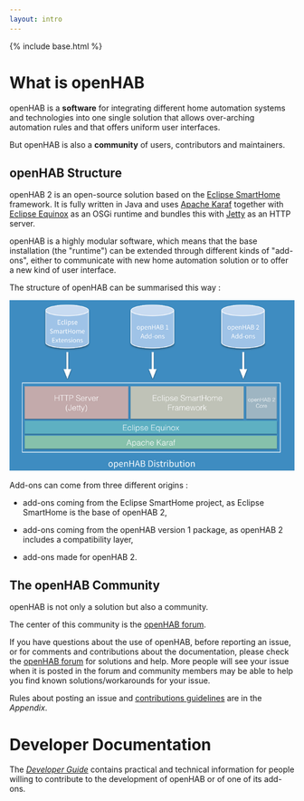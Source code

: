 ```yaml
---
layout: intro
---
```


{% include base.html %}

# What is openHAB

openHAB is a __software__ for integrating different home automation systems and technologies into one single solution that allows over-arching automation rules and that offers uniform user interfaces.

But openHAB is also a __community__ of users, contributors and maintainers.

## openHAB Structure

openHAB 2 is an open-source solution based on the [Eclipse SmartHome]() framework. It is fully written in Java and uses [Apache Karaf](http://karaf.apache.org/) together with [Eclipse Equinox](https://www.eclipse.org/equinox/) as an OSGi runtime and bundles this with [Jetty](https://www.eclipse.org/jetty/) as an HTTP server.

openHAB is a highly modular software, which means that the base installation (the "runtime") can be extended through different kinds of "add-ons", either to communicate with new home automation solution or to offer a new kind of user interface.

The structure of openHAB can be summarised this way :

![distribution overview](images/distro.png)

Add-ons can come from three different origins :

* add-ons coming from the Eclipse SmartHome project, as Eclipse SmartHome is the base of openHAB 2,

* add-ons coming from the openHAB version 1 package, as openHAB 2 includes a compatibility layer,

* add-ons made for openHAB 2.


## The openHAB Community

openHAB is not only a solution but also a community.

The center of this community is the [openHAB forum](https://community.openhab.org).

If you have questions about the use of openHAB, before reporting an issue, or for comments and contributions about the documentation, please check the [openHAB forum](https://community.openhab.org) for solutions and help. More people will see your issue when it is posted in the forum and community members may be able to help you find known solutions/workarounds for your issue.

Rules about posting an issue and [contributions guidelines](appendix/contributing.html) are in the _Appendix_.

# Developer Documentation

The [_Developer Guide_](/developers) contains practical and technical information for people willing to contribute to the development of openHAB or of one of its add-ons.


